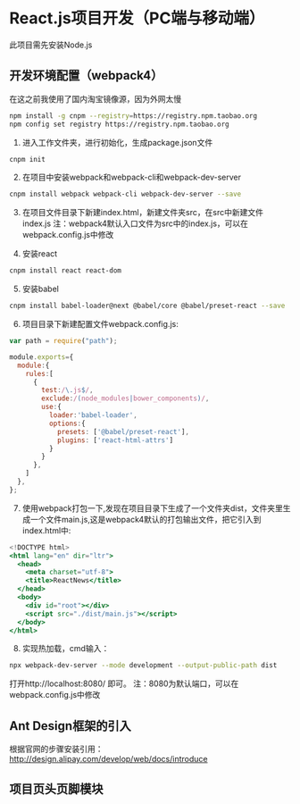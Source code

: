 # React.js项目开发（PC端与移动端）
此项目需先安装Node.js

## 开发环境配置（webpack4）
在这之前我使用了国内淘宝镜像源，因为外网太慢
```bash
npm install -g cnpm --registry=https://registry.npm.taobao.org
npm config set registry https://registry.npm.taobao.org  
```

1. 进入工作文件夹，进行初始化，生成package.json文件
```bash
cnpm init
```
2. 在项目中安装webpack和webpack-cli和webpack-dev-server
```bash
cnpm install webpack webpack-cli webpack-dev-server --save 
```
3. 在项目文件目录下新建index.html，新建文件夹src，在src中新建文件index.js
注：webpack4默认入口文件为src中的index.js，可以在webpack.config.js中修改

4. 安装react
```bash
cnpm install react react-dom  
```

5. 安装babel
```bash
cnpm install babel-loader@next @babel/core @babel/preset-react --save 
```
6. 项目目录下新建配置文件webpack.config.js:
```jsx
var path = require("path");

module.exports={
  module:{
    rules:[
      {
        test:/\.js$/,
        exclude:/(node_modules|bower_components)/,
        use:{
          loader:'babel-loader',
          options:{
            presets: ['@babel/preset-react'],
            plugins: ['react-html-attrs']
          }
        }
      },
    ]
  },
};
```

7. 使用webpack打包一下,发现在项目目录下生成了一个文件夹dist，文件夹里生成一个文件main.js,这是webpack4默认的打包输出文件，把它引入到index.html中:
```jsx
<!DOCTYPE html>
<html lang="en" dir="ltr">
  <head>
    <meta charset="utf-8">
    <title>ReactNews</title>
  </head>
  <body>
    <div id="root"></div>
    <script src="./dist/main.js"></script>
  </body>
</html>
```
8. 实现热加载，cmd输入：
```bash
npx webpack-dev-server --mode development --output-public-path dist  
```
打开http://localhost:8080/ 即可。
注：8080为默认端口，可以在webpack.config.js中修改


## Ant Design框架的引入
根据官网的步骤安装引用：
http://design.alipay.com/develop/web/docs/introduce

## 项目页头页脚模块
